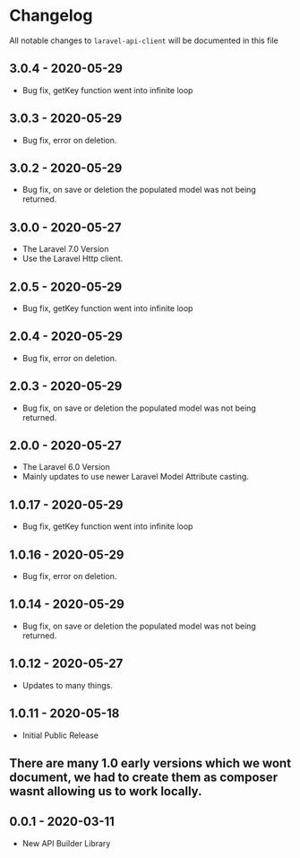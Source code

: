 # Changelog

All notable changes to `laravel-api-client` will be documented in this file

## 3.0.4 - 2020-05-29

- Bug fix, getKey function went into infinite loop

## 3.0.3 - 2020-05-29

- Bug fix, error on deletion.

## 3.0.2 - 2020-05-29

- Bug fix, on save or deletion the populated model was not being returned.

## 3.0.0 - 2020-05-27

- The Laravel 7.0 Version
- Use the Laravel Http client.

## 2.0.5 - 2020-05-29

- Bug fix, getKey function went into infinite loop

## 2.0.4 - 2020-05-29

- Bug fix, error on deletion.

## 2.0.3 - 2020-05-29

- Bug fix, on save or deletion the populated model was not being returned.

## 2.0.0 - 2020-05-27

- The Laravel 6.0 Version
- Mainly updates to use newer Laravel Model Attribute casting.

## 1.0.17 - 2020-05-29

- Bug fix, getKey function went into infinite loop

## 1.0.16 - 2020-05-29

- Bug fix, error on deletion.

## 1.0.14 - 2020-05-29

- Bug fix, on save or deletion the populated model was not being returned.

## 1.0.12 - 2020-05-27

- Updates to many things.

## 1.0.11 - 2020-05-18

- Initial Public Release

## There are many 1.0 early versions which we wont document, we had to create them as composer wasnt allowing us to work locally.

## 0.0.1 - 2020-03-11

- New API Builder Library
